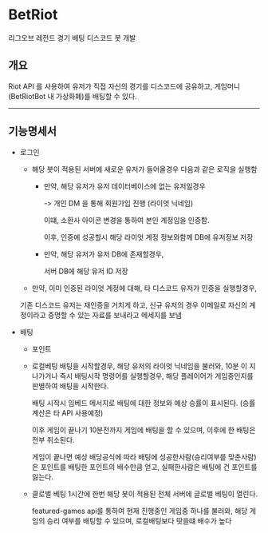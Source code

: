 # BetRiot
리그오브 레전드 경기 배팅 디스코드 봇 개발

## 개요
Riot API 를 사용하여 유저가 직접 자신의 경기를 디스코드에 공유하고, 
게임머니(BetRiotBot 내 가상화폐)를 배팅할 수 있다.

- - -
## 기능명세서
- 로그인

    - 해당 봇이 적용된 서버에 새로운 유저가 들어올경우 다음과 같은 로직을 실행함
        
        - 만약, 해당 유저가 유저 데이터베이스에 없는 유저일경우
          
            -> 개인 DM 을 통해 회원가입 진행 (라이엇 닉네임)
          
            이떄, 소환사 아이콘 변경을 통하여 본인 계정임을 인증함.
        
            이후, 인증에 성공할시 해당 라이엇 계정 정보와함께 DB에 유저정보 저장
        
        - 만약, 해당 유저가 유저 DB에 존재할경우,
    
             서버 DB에 해당 유저 ID 저장
    
    - 만약, 이미 인증된 라이엇 계정에 대해, 타 디스코드 유저가 인증을 실행할경우,
    
    기존 디스코드 유저는 재인증을 거치게 하고, 신규 유저의 경우 이메일로 자신의 계정이라고 
  증명할 수 있는 자료를 보내라고 메세지를 보냄
      
- 배팅
    - 포인트
    - 로컬베팅
    배팅을 시작할경우, 해당 유저의 라이엇 닉네임을 불러와, 10분 이 지나가거나 
      즉시 배팅시작 명령어를 실행할경우, 해당 플레이어가 게임중인지를 판별하여 배팅을 시작한다.
      
        배팅 시작시 임베드 메서지로 배팅에 대한 정보와 예상 승률이 표시된다. (승률계산은 타 API 사용예정)
        
        이후 게임이 끝나기 10분전까지 게임에 배팅을 할 수 있으며, 이후에 한 배팅은 전부 취소된다.
        
        게임이 끝나면 예상 배당공식에 따라 배팅에 성공한사람(승리여부를 맞춘사람)은 포인트를
        배팅한 포인트의 배수만큼 얻고, 실패한사람은 배팅에 건 포인트를 잃는다.
      
    - 클로벌 베팅
        1시간에 한번 해당 봇이 적용된 전체 서버에 글로벌 베팅이 열린다.

      featured-games api를 통하여 현재 진행중인 게임중 하나를 불러와, 해당 게임의
      승리 여부를 배팅할 수 있으며,  로컬배팅보다 땃을떄 배수가 높다